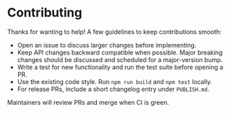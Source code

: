 Contributing
============

Thanks for wanting to help! A few guidelines to keep contributions smooth:

- Open an issue to discuss larger changes before implementing.
- Keep API changes backward compatible when possible. Major breaking changes should be discussed and scheduled for a major-version bump.
- Write a test for new functionality and run the test suite before opening a PR.
- Use the existing code style. Run `npm run build` and `npm test` locally.
- For release PRs, include a short changelog entry under `PUBLISH.md`.

Maintainers will review PRs and merge when CI is green.
